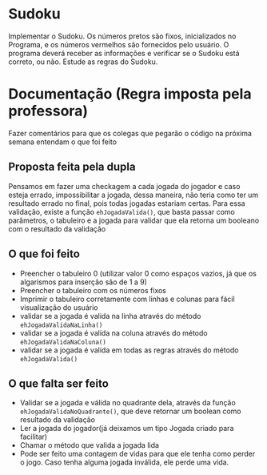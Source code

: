 # Sudoku

Implementar o Sudoku. Os números pretos são fixos, inicializados no Programa, e os números vermelhos são
fornecidos pelo usuário. O programa deverá receber as informações e verificar se o Sudoku está correto, ou
não. Estude as regras do Sudoku.

# Documentação (Regra imposta pela professora)

Fazer comentários para que os colegas que pegarão o código na próxima semana entendam o que foi feito

## Proposta feita pela dupla

Pensamos em fazer uma checkagem a cada jogada do jogador e caso esteja errado, impossibilitar a jogada, dessa maneira, não teria como ter um resultado errado no final, pois todas jogadas estariam certas.
Para essa validação, existe a função `ehJogadaValida()`, que basta passar como parâmetros, o tabuleiro e a jogada para validar que ela retorna um booleano com o resultado da validação

## O que foi feito

- Preencher o tabuleiro 0 (utilizar valor 0 como espaços vazios, já que os algarismos para inserção são de 1 a 9)
- Preencher o tabuleiro com os números fixos
- Imprimir o tabuleiro corretamente com linhas e colunas para fácil visualização do usuário
- validar se a jogada é valida na linha através do método `ehJogadaValidaNaLinha()`
- validar se a jogada é valida na coluna através do método `ehJogadaValidaNaColuna()`
- validar se a jogada é valida em todas as regras através do método `ehJogadaValida()`

## O que falta ser feito

- Validar se a jogada e válida no quadrante dela, através da função `ehJogadaValidaNoQuadrante()`, que deve retornar um boolean como resultado da validação
- Ler a jogada do jogador(já deixamos um tipo Jogada criado para facilitar)
- Chamar o método que valida a jogada lida
- Pode ser feito uma contagem de vidas para que ele tenha como perder o jogo. Caso tenha alguma jogada inválida, ele perde uma vida.
